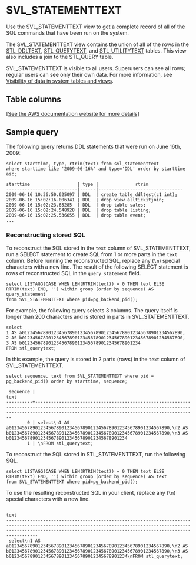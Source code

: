 # SVL\_STATEMENTTEXT<a name="r_SVL_STATEMENTTEXT"></a>

Use the SVL\_STATEMENTTEXT view to get a complete record of all of the SQL commands that have been run on the system\.

The SVL\_STATEMENTTEXT view contains the union of all of the rows in the [STL\_DDLTEXT](r_STL_DDLTEXT.md), [STL\_QUERYTEXT](r_STL_QUERYTEXT.md), and [STL\_UTILITYTEXT](r_STL_UTILITYTEXT.md) tables\. This view also includes a join to the STL\_QUERY table\.

SVL\_STATEMENTTEXT is visible to all users\. Superusers can see all rows; regular users can see only their own data\. For more information, see [Visibility of data in system tables and views](c_visibility-of-data.md)\.

## Table columns<a name="r_SVL_STATEMENTTEXT-table-columns"></a>

[\[See the AWS documentation website for more details\]](http://docs.aws.amazon.com/redshift/latest/dg/r_SVL_STATEMENTTEXT.html)

## Sample query<a name="r_SVL_STATEMENTTEXT-sample-query"></a>

The following query returns DDL statements that were run on June 16th, 2009: 

```
select starttime, type, rtrim(text) from svl_statementtext
where starttime like '2009-06-16%' and type='DDL' order by starttime asc;

starttime                  | type |              rtrim
---------------------------|------|--------------------------------
2009-06-16 10:36:50.625097 | DDL  | create table ddltest(c1 int);
2009-06-16 15:02:16.006341 | DDL  | drop view alltickitjoin;
2009-06-16 15:02:23.65285  | DDL  | drop table sales;
2009-06-16 15:02:24.548928 | DDL  | drop table listing;
2009-06-16 15:02:25.536655 | DDL  | drop table event;
...
```

### Reconstructing stored SQL<a name="r_SVL_STATEMENTTEXT-reconstruct-sql"></a>

To reconstruct the SQL stored in the `text` column of SVL\_STATEMENTTEXT, run a SELECT statement to create SQL from 1 or more parts in the `text` column\. Before running the reconstructed SQL, replace any \(`\n`\) special characters with a new line\. The result of the following SELECT statement is rows of reconstructed SQL in the `query_statement` field\.

```
select LISTAGG(CASE WHEN LEN(RTRIM(text)) = 0 THEN text ELSE RTRIM(text) END, '') within group (order by sequence) AS query_statement 
from SVL_STATEMENTTEXT where pid=pg_backend_pid();
```

For example, the following query selects 3 columns\. The query itself is longer than 200 characters and is stored in parts in SVL\_STATEMENTTEXT\.

```
select
1 AS a0123456789012345678901234567890123456789012345678901234567890,
2 AS b0123456789012345678901234567890123456789012345678901234567890,
3 AS b012345678901234567890123456789012345678901234
FROM stl_querytext;
```

In this example, the query is stored in 2 parts \(rows\) in the `text` column of SVL\_STATEMENTTEXT\.

```
select sequence, text from SVL_STATEMENTTEXT where pid = pg_backend_pid() order by starttime, sequence;
```

```
 sequence |                                                                                             text                                                                                                   
----------+---------------------------------------------------------------------------------------------------------------------------------------------------------------------------------------------------------
        0 | select\n1 AS a0123456789012345678901234567890123456789012345678901234567890,\n2 AS b0123456789012345678901234567890123456789012345678901234567890,\n3 AS b012345678901234567890123456789012345678901234
        1 | \nFROM stl_querytext;
```

To reconstruct the SQL stored in STL\_STATEMENTTEXT, run the following SQL\. 

```
select LISTAGG(CASE WHEN LEN(RTRIM(text)) = 0 THEN text ELSE RTRIM(text) END, '') within group (order by sequence) AS text 
from SVL_STATEMENTTEXT where pid=pg_backend_pid();
```

To use the resulting reconstructed SQL in your client, replace any \(`\n`\) special characters with a new line\. 

```
                                                                                                             text                                                                                                             
------------------------------------------------------------------------------------------------------------------------------------------------------------------------------------------------------------------------------
 select\n1 AS a0123456789012345678901234567890123456789012345678901234567890,\n2 AS b0123456789012345678901234567890123456789012345678901234567890,\n3 AS b012345678901234567890123456789012345678901234\nFROM stl_querytext;
```